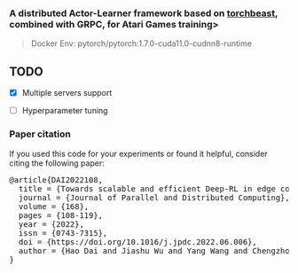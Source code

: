### A distributed Actor-Learner framework based on [torchbeast](), combined with GRPC, for Atari Games training>

>Docker Env:
>pytorch/pytorch:1.7.0-cuda11.0-cudnn8-runtime

## TODO

- [x] Multiple servers support

- [ ] Hyperparameter tuning


### Paper citation

If you used this code for your experiments or found it helpful, consider citing the following paper:

<pre>
@article{DAI2022108,
  title = {Towards scalable and efficient Deep-RL in edge computing: A game-based partition approach},
  journal = {Journal of Parallel and Distributed Computing},
  volume = {168},
  pages = {108-119},
  year = {2022},
  issn = {0743-7315},
  doi = {https://doi.org/10.1016/j.jpdc.2022.06.006},
  author = {Hao Dai and Jiashu Wu and Yang Wang and Chengzhong Xu}
}
</pre>
